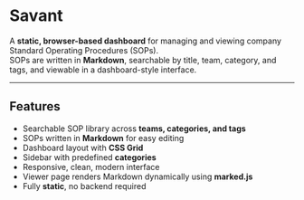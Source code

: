 # Savant

A **static, browser-based dashboard** for managing and viewing company Standard Operating Procedures (SOPs).  
SOPs are written in **Markdown**, searchable by title, team, category, and tags, and viewable in a dashboard-style interface.

---

## Features

- Searchable SOP library across **teams, categories, and tags**
- SOPs written in **Markdown** for easy editing
- Dashboard layout with **CSS Grid**
- Sidebar with predefined **categories**
- Responsive, clean, modern interface
- Viewer page renders Markdown dynamically using **marked.js**
- Fully **static**, no backend required
